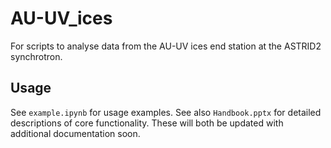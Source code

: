 # AU-UV_ices
For scripts to analyse data from the AU-UV ices end station at the ASTRID2 synchrotron.

## Usage

See `example.ipynb` for usage examples. See also `Handbook.pptx` for detailed descriptions of core functionality. These will both be updated with additional documentation soon.

